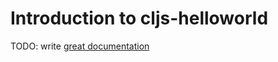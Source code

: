 # Introduction to cljs-helloworld

TODO: write [great documentation](http://jacobian.org/writing/great-documentation/what-to-write/)
